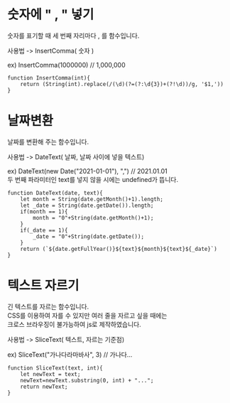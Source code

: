 


# 숫자에 " , " 넣기
숫자를 표기할 때 세 번째 자리마다 , 를 함수입니다.    
       
사용법 -> InsertComma( 숫자 )         
       
ex) InsertComma(1000000) // 1,000,000        

    function InsertComma(int){
        return (String(int).replace(/(\d)(?=(?:\d{3})+(?!\d))/g, '$1,'))
    }

# 날짜변환
날짜를 변환해 주는 함수입니다.         
       
사용법 -> DateText( 날짜, 날짜 사이에 넣을 텍스트)       
       
ex) DateText(new Date("2021-01-01"), ",")  // 2021.01.01       
두 번째 파라미터인 text를 넣지 않을 시에는 undefined가 뜹니다.       

    function DateText(date, text){
        let month = String(date.getMonth()+1).length;
        let _date = String(date.getDate()).length;
        if(month == 1){
            month = "0"+String(date.getMonth()+1);
        }
        if(_date == 1){
            _date = "0"+String(date.getDate());
        }
        return (`${date.getFullYear()}${text}${month}${text}${_date}`)
    }

# 텍스트 자르기
긴 텍스트를 자르는 함수입니다.       
CSS를 이용하여 자를 수 있지만 여러 줄을 자르고 싶을 때에는       
크로스 브라우징이 불가능하여 js로 제작하였습니다.       
       
사용법 ->  SliceText( 텍스트, 자르는 기준점)       
       
ex) SliceText("가나다라마바사", 3) // 가나다...       

    function SliceText(text, int){
        let newText = text;
        newText=newText.substring(0, int) + "...";
        return newText;
    }

